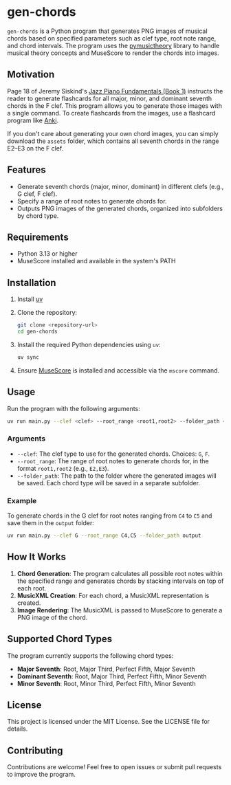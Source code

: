 # gen-chords

`gen-chords` is a Python program that generates PNG images of musical chords based on specified parameters such as clef type, root note range, and chord intervals. The program uses the [pymusictheory](https://github.com/valterschutz/pymusictheory) library to handle musical theory concepts and MuseScore to render the chords into images.

## Motivation

Page 18 of Jeremy Siskind's [Jazz Piano Fundamentals (Book 1)](https://jeremysiskind.com/product/jazz-piano-fundamentals-book-1/) instructs the reader to generate flashcards for all major, minor, and dominant seventh chords in the F clef. This program allows you to generate those images with a single command. To create flashcards from the images, use a flashcard program like [Anki](https://apps.ankiweb.net/).

If you don't care about generating your own chord images, you can simply download the `assets` folder, which contains all seventh chords in the range E2–E3 on the F clef.


## Features

- Generate seventh chords (major, minor, dominant) in different clefs (e.g., G clef, F clef).
- Specify a range of root notes to generate chords for.
- Outputs PNG images of the generated chords, organized into subfolders by chord type.

## Requirements

- Python 3.13 or higher
- MuseScore installed and available in the system's PATH

## Installation

1. Install [uv](https://docs.astral.sh/uv/)

2. Clone the repository:
   ```bash
   git clone <repository-url>
   cd gen-chords
   ```

3. Install the required Python dependencies using `uv`:
   ```bash
   uv sync
   ```

4. Ensure [MuseScore](https://musescore.org/en/download) is installed and accessible via the `mscore` command.

## Usage

Run the program with the following arguments:

```bash
uv run main.py --clef <clef> --root_range <root1,root2> --folder_path <output_folder>
```

### Arguments

- `--clef`: The clef type to use for the generated chords. Choices: `G`, `F`.
- `--root_range`: The range of root notes to generate chords for, in the format `root1,root2` (e.g., `E2,E3`).
- `--folder_path`: The path to the folder where the generated images will be saved. Each chord type will be saved in a separate subfolder.

### Example

To generate chords in the G clef for root notes ranging from `C4` to `C5` and save them in the `output` folder:

```bash
uv run main.py --clef G --root_range C4,C5 --folder_path output
```

## How It Works

1. **Chord Generation**: The program calculates all possible root notes within the specified range and generates chords by stacking intervals on top of each root.
2. **MusicXML Creation**: For each chord, a MusicXML representation is created.
3. **Image Rendering**: The MusicXML is passed to MuseScore to generate a PNG image of the chord.

## Supported Chord Types

The program currently supports the following chord types:

- **Major Seventh**: Root, Major Third, Perfect Fifth, Major Seventh
- **Dominant Seventh**: Root, Major Third, Perfect Fifth, Minor Seventh
- **Minor Seventh**: Root, Minor Third, Perfect Fifth, Minor Seventh

## License

This project is licensed under the MIT License. See the LICENSE file for details.

## Contributing

Contributions are welcome! Feel free to open issues or submit pull requests to improve the program.
